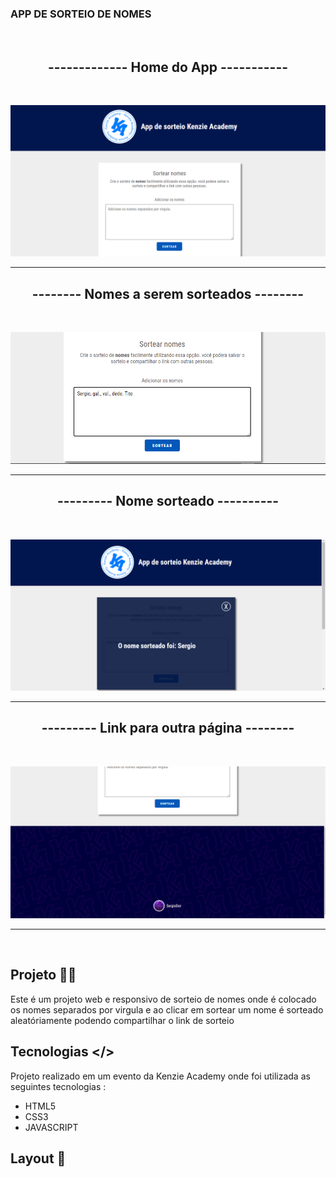 ### APP DE SORTEIO DE NOMES ###
<br/>

<h2 align = "center"> ------------- Home do App ----------- </h2>

<br/>

![Home do app](./github/app%20sorteio%20home.png)

___
<h2 align = "center">-------- Nomes a serem sorteados -------- </h2>

<br/>

![Nomes a serem sorteados](./github/app%20sorteio%20nomes.png)
___
<h2 align = "center">--------- Nome sorteado ----------</h2>

<br/>

![Nome sorteado](./github/app%20sorteio%20sorteado.png)
___
<h2 align = "center">--------- Link para outra página --------</h2>

<br/>

![link no footer que leva o usuário a outra página](./github/app%20sorteio%20footer.png)

___

<br/>

## Projeto 👨‍💻 
Este é um projeto web e responsivo de sorteio de nomes onde é colocado os nomes separados por virgula e ao clicar em sortear um nome é sorteado aleatóriamente podendo compartilhar o link de sorteio

## Tecnologias  </> 
Projeto realizado em um evento da Kenzie Academy onde foi utilizada as seguintes tecnologias :
- HTML5
- CSS3
- JAVASCRIPT
 
 ## Layout 🚀

 
